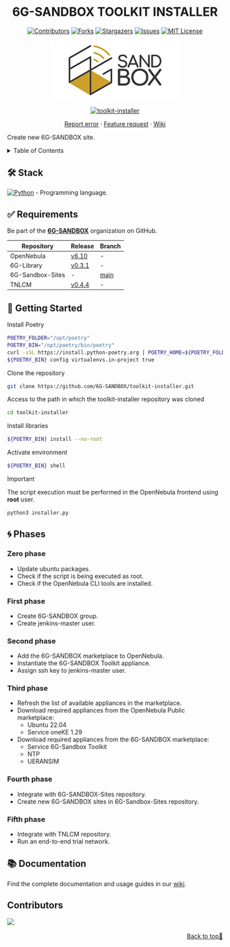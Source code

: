 <a name="readme-top"></a>

<div align="center">

  # 6G-SANDBOX TOOLKIT INSTALLER <!-- omit in toc -->

  [![Contributors][contributors-shield]][contributors-url]
  [![Forks][forks-shield]][forks-url]
  [![Stargazers][stars-shield]][stars-url]
  [![Issues][issues-shield]][issues-url]
  [![MIT License][license-shield]][license-url]

  <a href="https://github.com/6G-SANDBOX/toolkit-installer"><img src="./images/logo.png" width="300" title="toolkit-installer"></a>

  [![toolkit-installer][toolkit-installer-badge]][toolkit-installer-url]

  [Report error](https://github.com/6G-SANDBOX/toolkit-installer/issues/new?assignees=&labels=&projects=&template=bug_report.md) · [Feature request](https://github.com/6G-SANDBOX/toolkit-installer/issues/new?assignees=&labels=&projects=&template=feature_request.md) · [Wiki](https://github.com/6G-SANDBOX/toolkit-installer/wiki)
</div>

Create new 6G-SANDBOX site.

<details>
<summary>Table of Contents</summary>

- [:hammer\_and\_wrench: Stack](#hammer_and_wrench-stack)
- [:white\_check\_mark: Requirements](#white_check_mark-requirements)
- [:rocket: Getting Started](#rocket-getting-started)
- [:cyclone: Phases](#cyclone-phases)
  - [Zero phase](#zero-phase)
  - [First phase](#first-phase)
  - [Second phase](#second-phase)
  - [Third phase](#third-phase)
  - [Fourth phase](#fourth-phase)
  - [Fifth phase](#fifth-phase)
- [📚 Documentation](#-documentation)

</details>

## :hammer_and_wrench: Stack
[![Python][python-badge]][python-url] - Programming language.

## :white_check_mark: Requirements

Be part of the [**6G-SANDBOX**](https://github.com/6G-SANDBOX) organization on GitHub.

| Repository       | Release                                                                | Branch                                                  |
| ---------------- | ---------------------------------------------------------------------- | ------------------------------------------------------- |
| OpenNebula       | [v6.10](https://github.com/OpenNebula/one/releases/tag/release-6.10.0) | -                                                       |
| 6G-Library       | [v0.3.1](https://github.com/6G-SANDBOX/6G-Library/releases/tag/v0.3.1) | -                                                       |
| 6G-Sandbox-Sites | -                                                                      | [main](https://github.com/6G-SANDBOX/6G-Sandbox-Sites)  |
| TNLCM            | [v0.4.4](https://github.com/6G-SANDBOX/TNLCM/releases/tag/v0.4.4)      | -                                                       |

## :rocket: Getting Started

Install Poetry

```bash
POETRY_FOLDER="/opt/poetry"
POETRY_BIN="/opt/poetry/bin/poetry"
curl -sSL https://install.python-poetry.org | POETRY_HOME=${POETRY_FOLDER} python3 -
${POETRY_BIN} config virtualenvs.in-project true
```

Clone the repository

```bash
git clone https://github.com/6G-SANDBOX/toolkit-installer.git
```

Access to the path in which the toolkit-installer repository was cloned 

```bash
cd toolkit-installer
```

Install libraries

```bash
${POETRY_BIN} install --no-root
```

Activate environment

```bash
${POETRY_BIN} shell
```

> [!IMPORTANT]
> The script execution must be performed in the OpenNebula frontend using **root** user.

```bash
python3 installer.py
```

## :cyclone: Phases

### Zero phase

- Update ubuntu packages.
- Check if the script is being executed as root.
- Check if the OpenNebula CLI tools are installed.

### First phase

- Create 6G-SANDBOX group.
- Create jenkins-master user.

### Second phase

- Add the 6G-SANDBOX marketplace to OpenNebula.
- Instantiate the 6G-SANDBOX Toolkit appliance.
- Assign ssh key to jenkins-master user.

### Third phase

- Refresh the list of available appliances in the marketplace.
- Download required appliances from the OpenNebula Public marketplace:
  - Ubuntu 22.04
  - Service oneKE 1.29
- Download required appliances from the 6G-SANDBOX marketplace:
  - Service 6G-Sandbox Toolkit
  - NTP
  - UERANSIM

### Fourth phase

- Integrate with 6G-SANDBOX-Sites repository.
- Create new 6G-SANDBOX sites in 6G-Sandbox-Sites repository.

### Fifth phase

- Integrate with TNLCM repository.
- Run an end-to-end trial network.

## 📚 Documentation

Find the complete documentation and usage guides in our [wiki](https://github.com/6G-SANDBOX/toolkit-installer/wiki).

## Contributors <!-- omit in toc -->

<a href="https://github.com/6G-SANDBOX/toolkit-installer/graphs/contributors">
  <img src="https://contrib.rocks/image?repo=6G-SANDBOX/toolkit-installer" />
</a>

<p align="right"><a href="#readme-top">Back to top&#x1F53C;</a></p>

<!-- Urls, Shields and Badges -->
[toolkit-installer-badge]: https://img.shields.io/badge/toolkit--installer-v0.1.0-blue
[toolkit-installer-url]: https://github.com/6G-SANDBOX/toolkit-installer/releases/tag/v0.1.0
[python-badge]: https://img.shields.io/badge/Python-3.13.0-blue?style=for-the-badge&logo=python&logoColor=white&labelColor=3776AB
[python-url]: https://www.python.org/downloads/release/python-3130/
[contributors-shield]: https://img.shields.io/github/contributors/6G-SANDBOX/toolkit-installer.svg?style=for-the-badge
[contributors-url]: https://github.com/6G-SANDBOX/toolkit-installer/graphs/contributors
[forks-shield]: https://img.shields.io/github/forks/6G-SANDBOX/toolkit-installer.svg?style=for-the-badge
[forks-url]: https://github.com/6G-SANDBOX/toolkit-installer/network/members
[stars-shield]: https://img.shields.io/github/stars/6G-SANDBOX/toolkit-installer.svg?style=for-the-badge
[stars-url]: https://github.com/6G-SANDBOX/toolkit-installer/stargazers
[issues-shield]: https://img.shields.io/github/issues/6G-SANDBOX/toolkit-installer.svg?style=for-the-badge
[issues-url]: https://github.com/6G-SANDBOX/toolkit-installer/issues
[license-shield]: https://img.shields.io/badge/License-Apache%202.0-green.svg?style=for-the-badge
[license-url]: https://github.com/6G-SANDBOX/toolkit-installer/blob/main/LICENSE